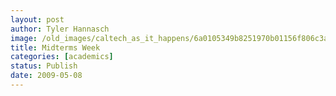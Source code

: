 ```yaml
---
layout: post
author: Tyler Hannasch
image: /old_images/caltech_as_it_happens/6a0105349b8251970b01156f806c3a970c.jpg
title: Midterms Week
categories: [academics]
status: Publish
date: 2009-05-08
---
```



